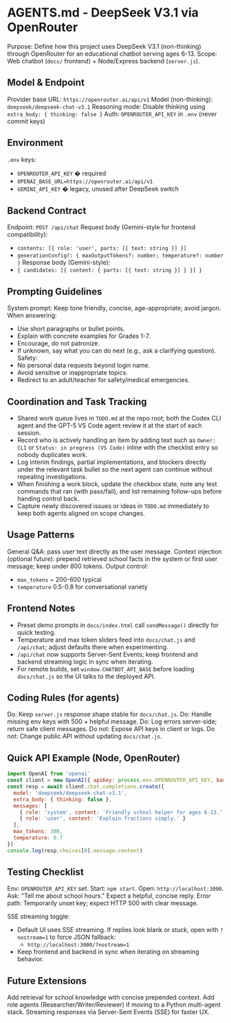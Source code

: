 # AGENTS.md - DeepSeek V3.1 via OpenRouter

Purpose: Define how this project uses DeepSeek V3.1 (non-thinking) through OpenRouter for an educational chatbot serving ages 6-13.
Scope: Web chatbot (`docs/` frontend) + Node/Express backend (`server.js`).

## Model & Endpoint
Provider base URL: `https://openrouter.ai/api/v1`
Model (non-thinking): `deepseek/deepseek-chat-v3.1`
Reasoning mode: Disable thinking using `extra_body: { thinking: false }`
Auth: `OPENROUTER_API_KEY` in `.env` (never commit keys)

## Environment
`.env` keys:
  - `OPENROUTER_API_KEY` � required
  - `OPENAI_BASE_URL=https://openrouter.ai/api/v1`
  - `GEMINI_API_KEY` � legacy, unused after DeepSeek switch

## Backend Contract
Endpoint: `POST /api/chat`
Request body (Gemini-style for frontend compatibility):
  - `contents: [{ role: 'user', parts: [{ text: string }] }]`
  - `generationConfig?: { maxOutputTokens?: number; temperature?: number }`
Response body (Gemini-style):
  - `{ candidates: [{ content: { parts: [{ text: string }] } }] }`

## Prompting Guidelines
System prompt: Keep tone friendly, concise, age-appropriate; avoid jargon.
When answering:
  - Use short paragraphs or bullet points.
  - Explain with concrete examples for Grades 1-7.
  - Encourage, do not patronize.
  - If unknown, say what you can do next (e.g., ask a clarifying question).
Safety:
  - No personal data requests beyond login name.
  - Avoid sensitive or inappropriate topics.
  - Redirect to an adult/teacher for safety/medical emergencies.

## Coordination and Task Tracking
- Shared work queue lives in `TODO.md` at the repo root; both the Codex CLI agent and the GPT-5 VS Code agent review it at the start of each session.
- Record who is actively handling an item by adding text such as `Owner: CLI` or `Status: in progress (VS Code)` inline with the checklist entry so nobody duplicates work.
- Log interim findings, partial implementations, and blockers directly under the relevant task bullet so the next agent can continue without repeating investigations.
- When finishing a work block, update the checkbox state, note any test commands that ran (with pass/fail), and list remaining follow-ups before handing control back.
- Capture newly discovered issues or ideas in `TODO.md` immediately to keep both agents aligned on scope changes.

## Usage Patterns

General Q&A: pass user text directly as the user message.
Context injection (optional future): prepend retrieved school facts in the system or first user message; keep under 800 tokens.
Output control:
  - `max_tokens` ~ 200-600 typical
  - `temperature` 0.5-0.8 for conversational variety

## Frontend Notes
- Preset demo prompts in `docs/index.html` call `sendMessage()` directly for quick testing.
- Temperature and max token sliders feed into `docs/chat.js` and `/api/chat`; adjust defaults there when experimenting.
- `/api/chat` now supports Server-Sent Events; keep frontend and backend streaming logic in sync when iterating.
- For remote builds, set `window.CHATBOT_API_BASE` before loading `docs/chat.js` so the UI talks to the deployed API.

## Coding Rules (for agents)
Do: Keep `server.js` response shape stable for `docs/chat.js`.
Do: Handle missing env keys with 500 + helpful message.
Do: Log errors server-side; return safe client messages.
Do not: Expose API keys in client or logs.
Do not: Change public API without updating `docs/chat.js`.

## Quick API Example (Node, OpenRouter)
```js
import OpenAI from 'openai'
const client = new OpenAI({ apiKey: process.env.OPENROUTER_API_KEY, baseURL: 'https://openrouter.ai/api/v1' })
const resp = await client.chat.completions.create({
  model: 'deepseek/deepseek-chat-v3.1',
  extra_body: { thinking: false },
  messages: [
    { role: 'system', content: 'Friendly school helper for ages 6-13.' },
    { role: 'user', content: 'Explain fractions simply.' }
  ],
  max_tokens: 300,
  temperature: 0.7
})
console.log(resp.choices[0].message.content)
```

## Testing Checklist
Env: `OPENROUTER_API_KEY` set.
Start: `npm start`.
Open: `http://localhost:3000`.
Ask: "Tell me about school hours." Expect a helpful, concise reply.
Error path: Temporarily unset key; expect HTTP 500 with clear message.

SSE streaming toggle:
- Default UI uses SSE streaming. If replies look blank or stuck, open with `?nostream=1` to force JSON fallback:
  - `http://localhost:3000/?nostream=1`
- Keep frontend and backend in sync when iterating on streaming behavior.

## Future Extensions
Add retrieval for school knowledge with concise prepended context.
Add role agents (Researcher/Writer/Reviewer) if moving to a Python multi-agent stack.
Streaming responses via Server-Sent Events (SSE) for faster UX.

